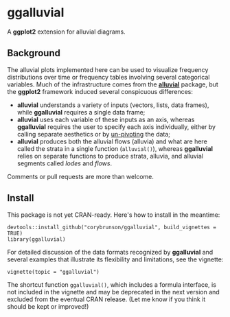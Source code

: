 # ggalluvial

A **ggplot2** extension for alluvial diagrams.

## Background

The alluvial plots implemented here can be used to visualize frequency distributions over time or frequency tables involving several categorical variables. Much of the infrastructure comes from the [**alluvial**](https://github.com/mbojan/alluvial) package, but the **ggplot2** framework induced several conspicuous differences:

- **alluvial** understands a variety of inputs (vectors, lists, data frames), while **ggalluvial** requires a single data frame;
- **alluvial** uses each variable of these inputs as an axis, whereas **ggalluvial** requires the user to specify each axis individually, either by calling separate aesthetics or by [un-pivoting](http://tidyr.tidyverse.org/) the data;
- **alluvial** produces both the alluvial flows (alluvia) and what are here called the strata in a single function (`alluvial()`), whereas **ggalluvial** relies on separate functions to produce strata, alluvia, and alluvial segments called *lodes* and *flows*.

Comments or pull requests are more than welcome.

## Install

This package is not yet CRAN-ready. Here's how to install in the meantime:

```{r}
devtools::install_github("corybrunson/ggalluvial", build_vignettes = TRUE)
library(ggalluvial)
```

For detailed discussion of the data formats recognized by **ggalluvial** and several examples that illustrate its flexibility and limitations, see the vignette:

```{r}
vignette(topic = "ggalluvial")
```

The shortcut function `ggalluvial()`, which includes a formula interface, is not included in the vignette and may be deprecated in the next version and excluded from the eventual CRAN release. (Let me know if you think it should be kept or improved!)
